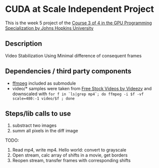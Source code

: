 # CUDA at Scale Independent Project

This is the week 5 project of the [Course 3 of 4 in the GPU Programming Specialization by Johns Hopkins University](https://www.coursera.org/learn/cuda-at-scale-for-the-enterprise/home/info)

## Description

Video Stabilization Using Minimal difference of consequent frames

## Dependencies / third party components

- [ffmpeg](https://www.ffmpeg.org/) included as submodule
- video/\* samples were taken from <a target="_blank" href="http://www.videezy.com/">Free Stock Videos by Videezy</a>  and downscaled with ```for f in `ls|grep mp4`; do ffmpeg -i $f -vf scale=480:-1 video/$f ; done```

## Steps/lib calls to use
1. substract two images
1. summ all pixels in the diff image


TODO:
1. Read mp4, write mp4. Hello world: convert to grayscale
1. Open stream, calc array of shifts in a movie, get borders
1. Reopen stream, transfer frames with corresponding shifts
